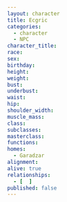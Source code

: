 ```yaml
---
layout: character
title: Ecgric
categories:
  - character
  - NPC
character_title: 
race: 
sex: 
birthday: 
height: 
weight: 
bust: 
underbust:
waist: 
hip: 
shoulder_width: 
muscle_mass: 
class:
subclasses:
masterclass:
functions:
homes:
  - Garadzar
alignment: 
alive: true
relationships:
  - [  ]
published: false
---
```


<!--more-->
